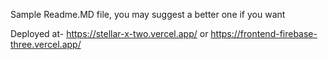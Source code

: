 Sample Readme.MD file, you may suggest a better one if you want

Deployed at- https://stellar-x-two.vercel.app/ 
or https://frontend-firebase-three.vercel.app/